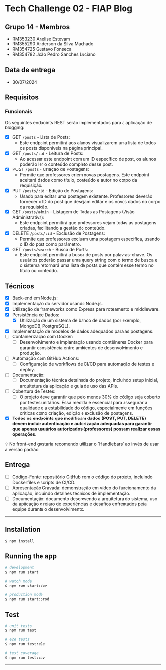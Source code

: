 # Tech Challenge 02 - FIAP Blog

## Grupo 14 - Membros
- RM353230 Anelise Estevam
- RM355290 Anderson da Silva Machado 
- RM354725 Gustavo Fonseca
- RM354782 João Pedro Sanches Luciano 

## Data de entrega
- 30/07/2024

## Requisitos
### Funcionais
Os seguintes endpoints REST serão implementados para a aplicação de blogging:

- [X] GET `/posts` - Lista de Posts:
  - Este endpoint permitirá aos alunos visualizarem uma lista de todos os posts disponíveis na página principal.
- [X] GET `/posts/:id` - Leitura de Posts:
  - Ao acessar este endpoint com um ID específico de post, os alunos poderão ler o conteúdo completo desse post.
- [X] POST `/posts` - Criação de Postagens:
  - Permite que professores criem novas postagens. Este endpoint aceitará dados como título, conteúdo e autor no corpo da requisição.
- [X] PUT `/posts/:id` - Edição de Postagens:
  - Usado para editar uma postagem existente. Professores deverão fornecer o ID do post que desejam editar e os novos dados no corpo da requisição.
- [X] GET `/posts/admin` - Listagem de Todas as Postagens (Visão Administrativa):
  - Este endpoint permitirá que professores vejam todas as postagens criadas, facilitando a gestão do conteúdo.
- [X] DELETE `/posts/:id` - Exclusão de Postagens:
  - Permite que professores excluam uma postagem específica, usando o ID do post como parâmetro.
- [X] GET `/posts/search` - Busca de Posts:
  - Este endpoint permitirá a busca de posts por palavras-chave. Os usuários poderão passar uma query string com o termo de busca e o sistema retornará uma lista de posts que contêm esse termo no título ou conteúdo.

## Técnicos
- [X] Back-end em Node.js:
- [X] Implementação do servidor usando Node.js.
- [X] Utilização de frameworks como Express para roteamento e middleware.
- [X] Persistência de Dados:
  - [X] Utilização de um sistema de banco de dados (por exemplo, MongoDB, PostgreSQL).
- [X] Implementação de modelos de dados adequados para as postagens.
- [ ] Containerização com Docker:
  - [ ] Desenvolvimento e implantação usando contêineres Docker para garantir consistência entre ambientes de desenvolvimento e produção.
- [ ] Automação com GitHub Actions:
  - [ ] Configuração de workflows de CI/CD para automação de testes e deploy.
- [ ] Documentação:
  - [ ] Documentação técnica detalhada do projeto, incluindo setup inicial, arquitetura da aplicação e guia de uso das APIs.
- [ ] Cobertura de Testes:
  - [ ] O projeto deve garantir que pelo menos 30% do código seja coberto por testes unitários. Essa medida é essencial para assegurar a qualidade e a estabilidade do código, especialmente em funções críticas como criação, edição e exclusão de postagens.
- [X] **Todos os endpoints que modificam dados (POST, PUT, DELETE) devem incluir autenticação e autorização adequadas para garantir que apenas usuários autorizados (professores) possam realizar essas operações.**

<aside>
💡 No front-end gostaria recomendo utilizar o `Handlebars` ao invés de usar a versão padrão
</aside>

## Entrega

- [ ] Código-Fonte: repositório GitHub com o código do projeto, incluindo Dockerfiles e scripts de CI/CD.
- [ ] Apresentação Gravada: demonstração em vídeo do funcionamento da aplicação, incluindo detalhes técnicos de implementação.
- [ ] Documentação: documento descrevendo a arquitetura do sistema, uso da aplicação e relato de experiências e desafios enfrentados pela equipe durante o desenvolvimento.

---

## Installation

```bash
$ npm install
```

## Running the app

```bash
# development
$ npm run start

# watch mode
$ npm run start:dev

# production mode
$ npm run start:prod
```

## Test

```bash
# unit tests
$ npm run test

# e2e tests
$ npm run test:e2e

# test coverage
$ npm run test:cov
```

---

